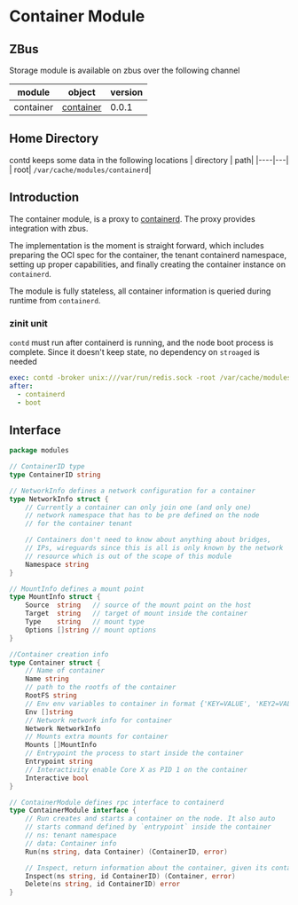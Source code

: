 # Container Module

## ZBus

Storage module is available on zbus over the following channel

| module | object | version |
|--------|--------|---------|
| container|[container](#interface)| 0.0.1|

## Home Directory
contd keeps some data in the following locations
| directory | path|
|----|---|
| root| `/var/cache/modules/containerd`|

## Introduction

The container module, is a proxy to [containerd](https://github.com/containerd/containerd). The proxy provides integration with zbus.

The implementation is the moment is straight forward, which includes preparing the OCI spec for the container, the tenant containerd namespace,
setting up proper capabilities, and finally creating the container instance on `containerd`.

The module is fully stateless, all container information is queried during runtime from `containerd`.

### zinit unit

`contd` must run after containerd is running, and the node boot process is complete. Since it doesn't keep state, no dependency on `stroaged` is needed

```yaml
exec: contd -broker unix:///var/run/redis.sock -root /var/cache/modules/containerd
after:
  - containerd
  - boot
```

## Interface

```go
package modules

// ContainerID type
type ContainerID string

// NetworkInfo defines a network configuration for a container
type NetworkInfo struct {
	// Currently a container can only join one (and only one)
	// network namespace that has to be pre defined on the node
	// for the container tenant

	// Containers don't need to know about anything about bridges,
	// IPs, wireguards since this is all is only known by the network
	// resource which is out of the scope of this module
	Namespace string
}

// MountInfo defines a mount point
type MountInfo struct {
	Source  string   // source of the mount point on the host
	Target  string   // target of mount inside the container
	Type    string   // mount type
	Options []string // mount options
}

//Container creation info
type Container struct {
	// Name of container
	Name string
	// path to the rootfs of the container
	RootFS string
	// Env env variables to container in format {'KEY=VALUE', 'KEY2=VALUE2'}
	Env []string
	// Network network info for container
	Network NetworkInfo
	// Mounts extra mounts for container
	Mounts []MountInfo
	// Entrypoint the process to start inside the container
	Entrypoint string
	// Interactivity enable Core X as PID 1 on the container
	Interactive bool
}

// ContainerModule defines rpc interface to containerd
type ContainerModule interface {
	// Run creates and starts a container on the node. It also auto
	// starts command defined by `entrypoint` inside the container
	// ns: tenant namespace
	// data: Container info
	Run(ns string, data Container) (ContainerID, error)

	// Inspect, return information about the container, given its container id
	Inspect(ns string, id ContainerID) (Container, error)
	Delete(ns string, id ContainerID) error
}
```